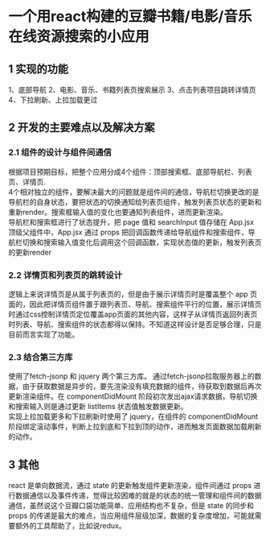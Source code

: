 # 一个用react构建的豆瓣书籍/电影/音乐在线资源搜索的小应用
## 1 实现的功能
1、底部导航
2、电影、音乐、书籍列表页搜索展示
3、点击列表项目跳转详情页
4、下拉刷新、上拉加载更过

## 2 开发的主要难点以及解决方案
### 2.1 组件的设计与组件间通信
根据项目预期目标，把整个应用分成4个组件：顶部搜索框、底部导航栏、列表页、详情页.  
4个相对独立的组件，要解决最大的问题就是组件间的通信，导航栏切换更改的是导航栏的自身状态，要把状态的切换通知给列表页组件，触发列表页状态的更新和重新render。搜索框输入值的变化也要通知列表组件，进而更新渲染。  
导航栏和搜索框进行了状态提升，把 page 值和 searchInput 值存储在 App.jsx 顶级父组件中，App.jsx 通过 props 把回调函数传递给导航组件和搜索组件，导航栏切换和搜索输入值变化后调用这个回调函数，实现状态值的更新，触发列表页的更新render

### 2.2 详情页和列表页的跳转设计
逻辑上来说详情页是从属于列表页的，但是由于展示详情页时是覆盖整个 app 页面的，因此把详情页组件置于跟列表页、导航、搜索组件平行的位置，展示详情页时通过css控制详情页定位覆盖app页面的其他内容，这样子从详情页返回列表页时列表、导航、搜索组件的状态都得以保持。不知道这样设计是否足够合理，只是目前而言实现了功能。

### 2.3 结合第三方库
使用了fetch-jsonp 和 jquery 两个第三方库。
通过fetch-jsonp拉取服务器上的数据，由于获取数据是异步的，要先渲染没有填充数据的组件，待获取到数据后再次更新渲染组件。在 componentDidMount 阶段初次发出ajax请求数据，导航切换和搜索输入则是通过更新 listItems 状态值触发数据更新。  
实现上拉加载更多和下拉刷新时使用了 jquery，在组件的 componentDidMount 阶段绑定滚动事件，判断上拉到底和下拉到顶的动作，进而触发页面数据加载刷新的动作。

## 3 其他
 react 是单向数据流，通过 state 的更新触发组件更新渲染，组件间通过 props 进行数据通信以及事件传递，觉得比较困难的就是的状态的统一管理和组件间的数据通信，虽然说这个豆瓣口袋功能简单、应用结构也不复杂，但是 state 的同步和 props 的传递是最大的难点，当应用组件层级加深，数据的复杂度增加，可能就需要额外的工具帮助了，比如说redux。
